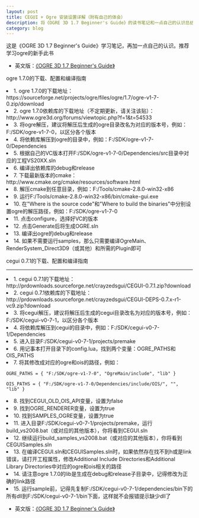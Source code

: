 ```yaml
---
layout: post
title: CEGUI + Ogre 安装设置详解（附有自己的体会）
description: 将《OGRE 3D 1.7 Beginner's Guide》的读书笔记和一点自己的认识总结起来写就这么一篇安装手记，强烈推荐此书。
category: blog
---
```


这是《OGRE 3D 1.7 Beginner's Guide》学习笔记，再加一点自己的认识。推荐学习ogre的新手此书

- 英文版：[《OGRE 3D 1.7 Beginner's Guide》][RCEN]


ogre 1.7.0的下载、配置和编译指南


<li>1. ogre 1.7.0的下载地址：https://sourceforge.net/projects/ogre/files/ogre/1.7/ogre-v1-7-0.zip/download</li>

<li>2. ogre 1.7.0依赖库的下载地址（不定期更新，请关注该贴）：http://www.ogre3d.org/forums/viewtopic.php?f=1&t=54533</li>

<li>3. 将ogre解压，建议将解压后生成的ogre目录改名为对应的版本号，例如：F:/SDK/ogre-v1-7-0，以区分各个版本</li>

<li>4. 将依赖库解压到ogre的目录中，例如：F:/SDK/ogre-v1-7-0/Dependencies</li>

<li>5. 根据自己的VC版本打开F:/SDK/ogre-v1-7-0/Dependencies/src目录中对应的工程VS20XX.sln</li>

<li>6. 编译出依赖库的debug和release</li>

<li>7. 下载最新版本的cmake：http://www.cmake.org/cmake/resources/software.html</li>

<li>8. 解压cmake到任意目录，例如：F:/Tools/cmake-2.8.0-win32-x86</li>

<li>9. 运行F:/Tools/cmake-2.8.0-win32-x86/bin/cmake-gui.exe</li>

<li>10. 在"Where is the source code"和"Where to build the binaries"中分别设置ogre的解压路径，例如：F:/SDK/ogre-v1-7-0</li>

<li>11. 点击configure，选择好VC的版本</li>

<li>12. 点击Generate后将生成OGRE.sln</li>

<li>13. 编译出ogre的debug和release</li>

<li>14. 如果不需要运行samples，那么只需要编译OgreMain、RenderSystem_Direct3D9（或其他）和所需的Plugin即可 </li>



cegui 0.7.1的下载、配置和编译指南

----------------------------------------------- 

<li>1. cegui 0.7.1的下载地址：http://prdownloads.sourceforge.net/crayzedsgui/CEGUI-0.7.1.zip?download</li>

<li>2. cegui 0.7.1依赖库的下载地址：http://prdownloads.sourceforge.net/crayzedsgui/CEGUI-DEPS-0.7.x-r1-vc9.zip?download</li>

<li>3. 将cegui解压，建议将解压后生成的cegui目录改名为对应的版本号，例如：F:/SDK/cegui-v0-7-1，以区分各个版本</li>

<li>4. 将依赖库解压到cegui的目录中，例如：F:/SDK/cegui-v0-7-1/Dependencies</li>

<li>5. 进入目录F:/SDK/cegui-v0-7-1/projects/premake</li>

<li>6. 用记事本打开目录下的config.lua，找到两个变量：OGRE_PATHS和OIS_PATHS</li>

<li>7. 将其修改成对应的ogre和ois的路径，例如：</li>

	OGRE_PATHS = { "F:/SDK/ogre-v1-7-0", "OgreMain/include", "lib" }

	OIS_PATHS = { "F:/SDK/ogre-v1-7-0/Dependencies/include/OIS/", "", "lib" }

<li>8. 找到CEGUI_OLD_OIS_API变量，设置为false</li>

<li>9. 找到OGRE_RENDERER变量，设置为true</li>

<li>10. 找到SAMPLES_OGRE变量，设置为true</li>

<li>11. 进入目录F:/SDK/cegui-v0-7-1/projects/premake，运行build_vs2008.bat（或对应的其他版本），你将看到CEGUI.sln</li>

<li>12. 继续运行build_samples_vs2008.bat（或对应的其他版本），你将看到CEGUISamples.sln</li>

<li>13. 在编译CEGUI.sln和CEGUISamples.sln时，如果依然存在找不到h或是link错误，请打开工程属性，修改Additional Include Directories和Additional Library Directories中对应的ogre和ois相关的路径</li>

<li>14. 请注意ogre 1.7.0的lib是生成在debug和release子目录中，记得修改为正确的link路径</li>

<li>15. 运行sample前，记得先复制F:/SDK/cegui-v0-7-1/dependencies/bin下的所有dll到F:/SDK/cegui-v0-7-1/bin下面，这样就不会报错提示缺少dll了</li>


- 英文版：[《OGRE 3D 1.7 Beginner's Guide》][RCEN]


[RCEN]: http://book.douban.com/subject/5949822/ "OGRE 3D 1.7 Beginner's Guide"

